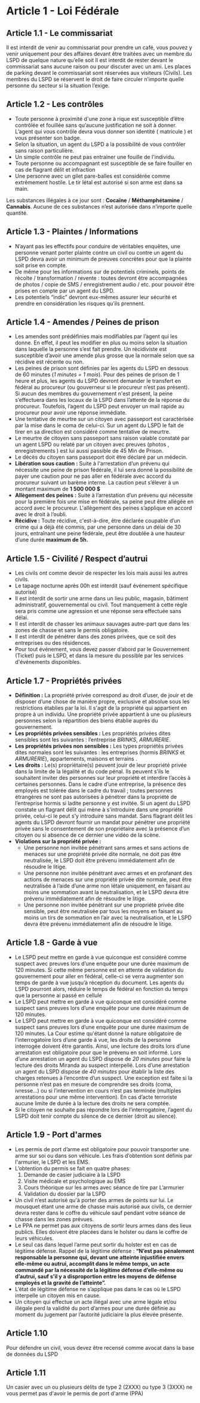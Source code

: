 # Article 1 - Loi Fédérale

## Article 1.1 - Le commissariat
 Il est interdit de venir au commissariat pour prendre un café, vous pouvez y venir uniquement pour des affaires devant être traitées avec un membre du LSPD de quelque nature qu’elle soit
 Il est interdit de rester devant le commissariat sans aucune raison ou pour discuter avec un ami.
 Les places de parking devant le commissariat sont réservées aux visiteurs (Civils).
 Les membres du LSPD se réservent le droit de faire circuler n’importe quelle personne du secteur si la situation l’exige.


## Article 1.2 - Les contrôles
* Toute personne à proximité d'une zone à rique est susceptible d’être contrôlée et fouillée sans qu’aucune justification ne soit à donner. L’agent qui vous contrôle devra vous donner son identité ( matricule ) et vous présenter son badge.
* Selon la situation, un agent du LSPD a la possibilité de vous contrôler sans raison particulière.
* Un simple contrôle ne peut pas entrainer une fouille de l'individu.
* Toute personne ou accompagnant est susceptible de se faire fouiller en cas de flagrant délit et infraction
* Une personne avec un gilet pare-balles est considérée comme extrêmement hostile. Le tir létal est autorisé si son arme est dans sa main.


Les substances illégales à ce jour sont : __Cocaïne__ / __Méthamphétamine__ / __Cannabis__. Aucune de ces substances n’est autorisée dans n’importe quelle quantité.


## Article 1.3 - Plaintes / Informations
* N’ayant pas les effectifs pour conduire de véritables enquêtes, une personne venant porter plainte contre un civil ou contre un agent du LSPD devra avoir un minimum de preuves concrètes pour que la plainte soit prise en compte.
* De même pour les informations sur de potentiels criminels, points de récolte / transformation / revente : toutes devront être accompagnées de photos / copie de SMS / enregistrement audio / etc. pour pouvoir être prises en compte par un agent du LSPD.
* Les potentiels “indic” devront eux-mêmes assurer leur sécurité et prendre en considération les risques qu’ils prennent.


## Article 1.4 - Amendes / Peines de prison
* Les amendes sont prédéfinies mais modifiables par l’agent qui les donne. En effet, il peut les modifier en plus ou moins selon la situation dans laquelle la personne s’est fait prendre. Un récidiviste est susceptible d’avoir une amende plus grosse que la normale selon que sa récidive est récente ou non.
* Les peines de prison sont définies par les agents du LSPD en dessous de 60 minutes (_1 minutes = 1 mois_). Pour des peines de prison de 1 heure et plus, les agents du LSPD devront demander le transfert en fédéral au procureur (ou gouverneur si le procureur n’est pas présent). Si aucun des membres du gouvernement n'est présent, la peine s’effectuera dans les locaux de la LSPD dans l’attente de la réponse du procureur. Toutefois, l’agent du LSPD peut envoyer un mail rapide au procureur pour avoir une réponse immédiate.
* Une tentative de meurtre sur un citoyen avec passeport est caractérisée par la mise dans le coma de celui-ci. Sur un agent du LSPD le fait de tirer en sa direction est considéré comme tentative de meurtre.
* Le meurtre de citoyen sans passeport sans raison valable constaté par un agent LSPD ou relaté par un citoyen avec preuves (photos , enregistrements ) est lui aussi passible de 45 Min de Prison.
* Le décès du citoyen sans passeport doit être déclaré par un médecin.
* **Libération sous caution :** Suite à l'arrestation d’un prévenu qui nécessite une peine de prison fédérale, il lui sera donné la possibilité de payer une caution pour ne pas aller en fédérale avec accord du procureur suivant un barème interne. La caution peut s’élever à un montant maximum de **1 500 000 $**
* **Allègement des peines :** Suite à l’arrestation d’un prévenu qui nécessite pour la première fois une mise en fédérale, sa peine peut être allégée en accord avec le procureur. L'allègement des peines s’applique en accord avec le droit à l’oubli.
* **Récidive :** Toute récidive, c'est-à-dire, être déclarée coupable d’un crime qui a déjà été commis, par une personne dans un délai de 30 jours, entraînant une peine fédérale, peut être doublée à une hauteur d’une durée **maximum de 5h.**


## Article 1.5 - Civilité / Respect d’autrui
* Les civils ont comme devoir de respecter les lois mais aussi les autres civils.
* Le tapage nocturne après 00h est interdit (sauf événement spécifique autorisé)
* Il est interdit de sortir une arme dans un lieu public, magasin, bâtiment administratif, gouvernemental ou civil. Tout manquement à cette règle sera pris comme une agression et une réponse sera effectuée sans délai.
* Il est interdit de chasser les animaux sauvages autre-part que dans les zones de chasse et sans le permis obligatoire.
* Il est interdit de pénétrer dans des zones privées, que ce soit des entreprises ou des résidences.
* Pour tout événement, vous devez passer d’abord par le Gouvernement (Ticket) puis le LSPD, et dans la mesure du possible par les services d'événements disponibles.


## Article 1.7 - Propriétés privées
* **Définition :** La propriété privée correspond au droit d’user, de jouir et de disposer d’une chose de manière propre, exclusive et absolue sous les restrictions établies par la loi. Il s'agit de la propriété qui appartient en propre à un individu. Une propriété privée appartient à une ou plusieurs personnes selon la répartition des biens établie auprès du gouvernement.
* **Les propriétés privées sensibles :** Les propriétés privées dites sensibles sont les suivantes : l’entreprise *BRINKS*, *ARMURERIE*.
* **Les propriétés privées non sensibles :** Les types propriétés privées dites normales sont les suivantes : les entreprises (hormis *BRINKS* et *ARMURERIE*), appartements, maisons et terrains .
* **Les droits :** Le(s) propriétaire(s) peuvent jouir de leur propriété privée dans la limite de la légalité et du code pénal. Ils peuvent s’ils le souhaitent inviter des personnes sur leur propriété et interdire l’accès à certaines personnes. Dans le cadre d’une entreprise, la présence des employés est tolérée dans le cadre du travail ; toutes personnes étrangères ne sont pas autorisées à pénétrer dans la propriété de l’entreprise hormis si ladite personne y est invitée. Si un agent du LSPD constate un flagrant délit qui mène à s'introduire dans une propriété privée, celui-ci le peut s’y introduire sans mandat. Sans flagrant délit les agents du LSPD devront fournir un mandat pour pénétrer une propriété privée sans le consentement de son propriétaire avec la présence d’un citoyen ou si absence de ce dernier une vidéo de la scène.
* **Violations sur la propriété privée :**
  * Une personne non invitée pénétrant sans armes et sans actions de menaces sur une propriété privée dite normale, ne doit pas être neutralisée, le LSPD doit être prévenu immédiatement afin de résoudre le litige.
  * Une personne non invitée pénétrant avec armes et en profanant des actions de menaces sur une propriété privée dite normale, peut être neutralisée à l’aide d’une arme non létale uniquement, en faisant au moins une sommation avant la neutralisation, et le LSPD devra être prévenu immédiatement afin de résoudre le litige.
  * Une personne non invitée pénétrant sur une propriété privée dite sensible, peut être neutralisée par tous les moyens en faisant au moins un tirs de sommation en l’air avec la neutralisation, et le LSPD devra être prévenu immédiatement afin de résoudre le litige.


## Article 1.8 - Garde à vue
* Le LSPD peut mettre en garde à vue quiconque est considéré comme suspect avec preuves lors d’une enquête pour une durée maximum de 120 minutes. Si cette même personne est en attente de validation du gouvernement pour aller en fédéral, celle-ci se verra augmenter son temps de garde à vue jusqu’à réception du document. Les agents du LSPD pourront alors, réduire le temps de fédéral en fonction du temps que la personne ai passé en cellule
* Le LSPD peut mettre en garde à vue quiconque est considéré comme suspect sans preuves lors d’une enquête pour une durée maximum de 120 minutes.
* Le LSPD peut mettre en garde à vue quiconque est considéré comme suspect sans preuves lors d’une enquête pour une durée maximum de 120 minutes. La Cour estime qu'étant donné la nature obligatoire de l’interrogatoire lors d’une garde à vue, les droits de la personne interrogée doivent être garantis. Ainsi, une lecture des droits lors d’une arrestation est obligatoire pour que le prévenu en soit informé. Lors d’une arrestation un agent du LSPD dispose de *20 minutes* pour faire la lecture des droits Miranda au suspect interpellé. Lors d’une arrestation un agent du LSPD dispose de *40 minutes* pour établir la liste des charges retenues à l’encontre d’un suspect. Une exception est faite si la personne n’est pas en mesure de comprendre ses droits (coma, ivresse...) ou si l’intervention en cours n’est pas terminée (multiples arrestations pour une même intervention). En cas d’acte terroriste aucune limite de durée à la lecture des droits ne sera comptée.
* Si le citoyen ne souhaite pas répondre lors de l’interrogatoire, l’agent du LSPD doit tenir compte du silence de ce dernier (droit au silence).


## Article 1.9 - Port d'armes
* Les permis de port d’arme est obligatoire pour pouvoir transporter
une arme sur soi ou dans son véhicule. Les frais d’obtention sont définis par l'armurier, le LSPD et les EMS.
* L’obtention du permis se fait en quatre phases:
  1. Demande de casier judiciaire à la LSPD
  1. Visite médicale et psychologique au EMS
  1. Cours théorique sur les armes avec séance de tire par L’armurier
  1. Validation du dossier par la LSPD
* Un civil n’est autorisé qu'à porter des armes de points sur lui. Le mousquet étant une arme de chasse mais autorisé aux civils, ce dernier devra rester dans le coffre du véhicule sauf pendant votre séance de chasse dans les zones prévues.
* Le PPA ne permet pas aux citoyens de sortir leurs armes dans des lieux publics.
Elles doivent être placées dans le holster ou dans le coffre de leurs véhicules.
* Le seul cas dans lequel l’arme peut sortir du holster est en cas de légitime défense. Rappel de la légitime défense : **“N’est pas pénalement responsable la personne qui, devant une atteinte injustifiée envers elle-même ou autrui, accomplit dans le même temps, un acte commandé par la nécessité de la légitime défense d’elle-même ou d’autrui, sauf s’il y a disproportion entre les moyens de défense employés et la gravité de l’atteinte”.**
* L’état de légitime défense ne s’applique pas dans le cas où le LSPD interpelle un citoyen mis en cause.
* Un citoyen qui effectue un acte illégal avec une arme légale et/ou illégale perd la validité du port d’armes pour une durée définie au moment du jugement par l’autorité judiciaire la plus élevée présente.


## Article 1.10
Pour défendre un civil, vous devez être recensé comme avocat dans la base de données du LSPD


## Article 1.11
Un casier avec un ou plusieurs délits de type 2 (2XXX) ou type 3 (3XXX) ne vous permet pas d'avoir le permis de port d'arme (PPA)
